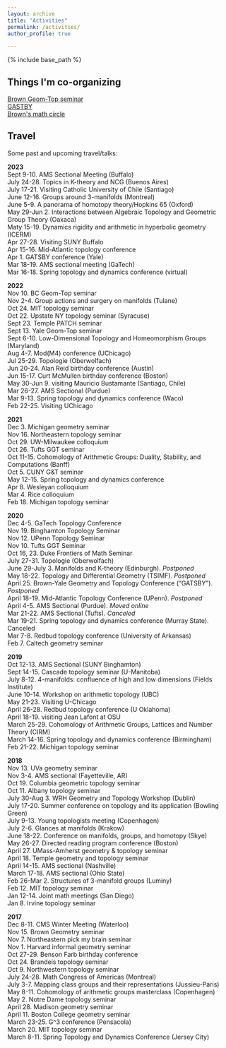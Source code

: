 ```yaml
---
layout: archive
title: "Activities"
permalink: /activities/
author_profile: true

---
```


{% include base_path %}

## Things I'm co-organizing

[Brown Geom-Top seminar](https://www.math.brown.edu/reschwar/seminar.html)\
[GASTBY](https://sites.google.com/view/gatsby-spring2023/) \
[Brown's math circle](https://sites.google.com/view/bumc-activities/home) 

## Travel 

Some past and upcoming travel/talks: 

**2023** \
Sept 9-10. AMS Sectional Meeting (Buffalo)\
July 24-28. Topics in K-theory and NCG (Buenos Aires)\
July 17-21. Visiting Catholic University of Chile (Santiago)\
June 12-16. Groups around 3-manifolds (Montreal)\
June 5-9. A panorama of homotopy theory/Hopkins 65 (Oxford)\
May 29-Jun 2. Interactions between Algebraic Topology and Geometric Group Theory (Oaxaca)\
Maty 15-19. Dynamics rigidity and arithmetic in hyperbolic geometry (ICERM)\
Apr 27-28. Visiting SUNY Buffalo \
Apr 15-16. Mid-Atlantic topology conference\
Apr 1. GATSBY conference (Yale)\
Mar 18-19. AMS sectional meeting (GaTech)\
Mar 16-18. Spring topology and dynamics conference (virtual)

**2022** \
Nov 10. BC Geom-Top seminar\
Nov 2-4. Group actions and surgery on manifolds (Tulane)\
Oct 24. MIT topology seminar\
Oct 22. Upstate NY topology seminar (Syracuse)\
Sept 23. Temple PATCH seminar\
Sept 13. Yale Geom-Top seminar\
Sept 6-10. Low-Dimensional Topology and Homeomorphism Groups (Maryland)\
Aug 4-7. Mod(M4) conference (UChicago)\
Jul 25-29. Topologie (Oberwolfach)\
Jun 20-24. Alan Reid birthday conference (Austin)\
Jun 15-17. Curt McMullen birthday conference (Boston)\
May 30-Jun 9. visiting Mauricio Bustamante (Santiago, Chile)\
Mar 26-27. AMS Sectional (Purdue)\
Mar 9-13. Spring topology and dynamics conference (Waco)\
Feb 22-25. Visiting UChicago

**2021** \
Dec 3. Michigan geometry seminar\
Nov 16. Northeastern topology seminar\
Oct 29. UW-Milwaukee colloquium\
Oct 26. Tufts GGT seminar\
Oct 11-15. Cohomology of Arithmetic Groups: Duality, Stability, and Computations (Banff)\
Oct 5. CUNY G&T seminar\
May 12-15. Spring topology and dynamics conference\
Apr 8. Wesleyan colloquium\
Mar 4. Rice colloquium\
Feb 18. Michigan topology seminar

**2020** \
Dec 4-5. GaTech Topology Conference\
Nov 19. Binghamton Topology Seminar\
Nov 12. UPenn Topology Seminar\
Nov 10. Tufts GGT Seminar\
Oct 16, 23. Duke Frontiers of Math Seminar \
July 27-31. Topologie (Oberwolfach) \
June 29-July 3. Manifolds and K-theory (Edinburgh). _Postponed_\
May 18-22. Topology and Differential Geometry (TSIMF). _Postponed_\
April 25. Brown-Yale Geometry and Topology Conference (“GATSBY”). _Postponed_\
April 18-19. Mid-Atlantic Topology Conference (UPenn). _Postponed_\
April 4-5. AMS Sectional (Purdue). _Moved online_\
Mar 21-22. AMS Sectional (Tufts). _Canceled_ \
Mar 19-21. Spring topology and dynamics conference (Murray State). Canceled \
Mar 7-8. Redbud topology conference (University of Arkansas)\
Feb 7. Caltech geometry seminar

**2019**\
Oct 12-13. AMS Sectional (SUNY Binghamton) \
Sept 14-15. Cascade topology seminar (U-Manitoba)\
July 8-12. 4-manifolds: confluence of high and low dimensions (Fields Institute)\
June 10-14. Workshop on arithmetic topology (UBC)\
May 21-23. Visiting U-Chicago\
April 26-28. Redbud topology conference (U Oklahoma) \
April 18-19. visiting Jean Lafont at OSU \
March 25-29. Cohomology of Arithmetic Groups, Lattices and Number Theory (CIRM)\
March 14-16. Spring topology and dynamics conference (Birmingham) \
Feb 21-22. Michigan topology seminar

**2018**\
Nov 13. UVa geometry seminar\
Nov 3-4. AMS sectional (Fayetteville, AR)\
Oct 19. Columbia geometric topology seminar\
Oct 11. Albany topology seminar\
July 30-Aug 3. WRH Geometry and Topology Workshop (Dublin) \
July 17-20. Summer conference on topology and its application (Bowling Green)\
July 9-13. Young topologists meeting (Copenhagen)\
July 2-6. Glances at manifolds (Krakow)\
June 18-22. Conference on manifolds, groups, and homotopy (Skye)\
May 26-27. Directed reading program conference (Boston)\
April 27. UMass-Amherst geometry & topology seminar\
April 18. Temple geometry and topology seminar\
April 14-15. AMS sectional (Nashville) \
March 17-18. AMS sectional (Ohio State)\
Feb 26-Mar 2. Structures of 3-manifold groups (Luminy)\
Feb 12. MIT topology seminar\
Jan 12-14. Joint math meetings (San Diego)\
Jan 8. Irvine topology seminar

**2017**\
Dec 8-11. CMS Winter Meeting (Waterloo) \
Nov 15. Brown Geometry seminar\
Nov 7. Northeastern pick my brain seminar\
Nov 1. Harvard informal geometry seminar\
Oct 27-29. Benson Farb birthday conference\
Oct 24. Brandeis topology seminar\
Oct 9. Northwestern topology seminar\
July 24-28. Math Congress of Americas (Montreal)\
July 3-7. Mapping class groups and their representations (Jussieu-Paris)\
May 8-11. Cohomology of arithmetic groups masterclass (Copenhagen)\
May 2. Notre Dame topology seminar\
April 28. Madison geometry seminar\
April 11. Boston College geometry seminar\
March 23-25. G^3 conference (Pensacola) \
March 20. MIT topology seminar\
March 8-11. Spring Topology and Dynamics Conference (Jersey City)
